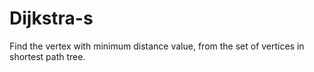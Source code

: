 # Dijkstra-s
Find the vertex with minimum distance value, from the set of vertices in shortest path tree.
